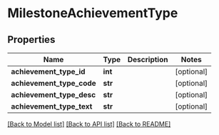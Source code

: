 # MilestoneAchievementType

## Properties
Name | Type | Description | Notes
------------ | ------------- | ------------- | -------------
**achievement_type_id** | **int** |  | [optional] 
**achievement_type_code** | **str** |  | [optional] 
**achievement_type_desc** | **str** |  | [optional] 
**achievement_type_text** | **str** |  | [optional] 

[[Back to Model list]](../README.md#documentation-for-models) [[Back to API list]](../README.md#documentation-for-api-endpoints) [[Back to README]](../README.md)

